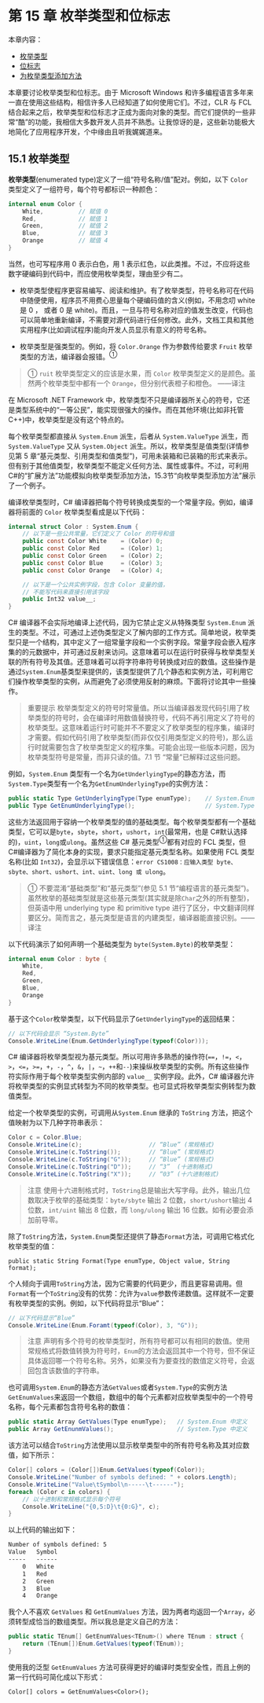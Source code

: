 # 第 15 章 枚举类型和位标志

本章内容：

* <a href="#15_1">枚举类型</a>
* <a href="#15_2">位标志</a>
* <a href="#15_3">为枚举类型添加方法</a>

本章要讨论枚举类型和位标志。由于 Microsoft Windows 和许多编程语言多年来一直在使用这些结构，相信许多人已经知道了如何使用它们。不过，CLR 与 FCL 结合起来之后，枚举类型和位标志才正成为面向对象的类型。而它们提供的一些非常“酷”的功能，我相信大多数开发人员并不熟悉。让我惊讶的是，这些新功能极大地简化了应用程序开发，个中缘由且听我娓娓道来。

## <a name="15_1">15.1 枚举类型</a>

**枚举类型**(enumerated type)定义了一组“符号名称/值”配对。例如，以下 `Color` 类型定义了一组符号，每个符号都标识一种颜色：

```C#
internal enum Color {
    White,          // 赋值 0
    Red,            // 赋值 1
    Green,          // 赋值 2
    Blue,           // 赋值 3
    Orange          // 赋值 4
}
```

当然，也可写程序用 0 表示白色，用 1 表示红色，以此类推。不过，不应将这些数字硬编码到代码中，而应使用枚举类型，理由至少有二。

* 枚举类型使程序更容易编写、阅读和维护。有了枚举类型，符号名称可在代码中随便使用，程序员不用费心思量每个硬编码值的含义(例如，不用念叨 white 是 0 ， 或者 0 是 white)。而且，一旦与符号名称对应的值发生改变，代码也可以简单地重新编译，不需要对源代码进行任何修改。此外，文档工具和其他实用程序(比如调试程序)能向开发人员显示有意义的符号名称。

* 枚举类型是强类型的。例如，将 `Color.Orange` 作为参数传给要求 `Fruit` 枚举类型的方法，编译器会报错。<sup>①</sup>

> ① `ruit` 枚举类型定义的应该是水果，而 `Color` 枚举类型定义的是颜色。虽然两个枚举类型中都有一个 `Orange`，但分别代表橙子和橙色。 ——译注

在 Microsoft .NET Framework 中，枚举类型不只是编译器所关心的符号，它还是类型系统中的“一等公民”，能实现很强大的操作。而在其他环境(比如非托管 C++)中，枚举类型是没有这个特点的。

每个枚举类型都直接从 `System.Enum` 派生，后者从 `System.ValueType` 派生，而 `System.ValueType` 又从 `System.Object` 派生。所以，枚举类型是值类型(详情参见第 5 章“基元类型、引用类型和值类型”)，可用未装箱和已装箱的形式来表示。但有别于其他值类型，枚举类型不能定义任何方法、属性或事件。不过，可利用C#的“扩展方法”功能模拟向枚举类型添加方法，15.3节“向枚举类型添加方法”展示了一个例子。

编译枚举类型时，C# 编译器把每个符号转换成类型的一个常量字段。例如，编译器将前面的 `Color` 枚举类型看成是以下代码：

```C#
internal struct Color : System.Enum {
    // 以下是一些公共常量，它们定义了 Color 的符号和值
    public const Color White    = (Color) 0;
    public const Color Red      = (Color) 1;
    public const Color Green    = (Color) 2;
    public const Color Blue     = (Color) 3;
    public const Color Orange   = (Color) 4;

    // 以下是一个公共实例字段，包含 Color 变量的值，
    // 不能写代码来直接引用该字段
    public Int32 value__;
}
```

C# 编译器不会实际地编译上述代码，因为它禁止定义从特殊类型 `System.Enum` 派生的类型。不过，可通过上述伪类型定义了解内部的工作方式。简单地说，枚举类型只是一个结构，其中定义了一组常量字段和一个实例字段。常量字段会嵌入程序集的的元数据中，并可通过反射来访问。这意味着可以在运行时获得与枚举类型关联的所有符号及其值。还意味着可以将字符串符号转换成对应的数值。这些操作是通过`System.Enum`基类型来提供的，该类型提供了几个静态和实例方法，可利用它们操作枚举类型的实例，从而避免了必须使用反射的麻烦。下面将讨论其中一些操作。

> 重要提示 枚举类型定义的符号时常量值。所以当编译器发现代码引用了枚举类型的符号时，会在编译时用数值替换符号，代码不再引用定义了符号的枚举类型。这意味着运行时可能并不不要定义了枚举类型的程序集，编译时才需要。假如代码引用了枚举类型(而非仅仅引用类型定义的符号)，那么运行时就需要包含了枚举类型定义的程序集。可能会出现一些版本问题，因为枚举类型符号是常量，而非只读的值。7.1 节 “常量”已解释过这些问题。

例如，`System.Enum` 类型有一个名为`GetUnderlyingType`的静态方法，而`System.Type`类型有一个名为`GetEnumUnderlyingType`的实例方法：

```C#
public static Type GetUnderlyingType(Type enumType);    // System.Enum 中定义
public Type GetEnumUnderlyingType();                    // System.Type 中定义
```

这些方法返回用于容纳一个枚举类型的值的基础类型。每个枚举类型都有一个基础类型，它可以是`byte`，`sbyte`，`short`，`ushort`，`int`(最常用，也是 C#默认选择的)，`uint`，`long`或`ulong`。虽然这些 C# 基元类型<sup>①</sup>都有对应的 FCL 类型，但 C#编译器为了简化本身的实现，要求只能指定基元类型名称。如果使用 FCL 类型名称(比如 `Int32`)，会显示以下错误信息：`error CS1008：应输入类型 byte、sbyte、short、ushort、int、uint、long 或 ulong`。

> ① 不要混淆“基础类型”和“基元类型”(参见 5.1 节“编程语言的基元类型”)。虽然枚举的基础类型就是这些基元类型(其实就是除`Char`之外的所有整型)，但英语中用 underlying type 和 primitive type 进行了区分，中文翻译同样要区分。简而言之，基元类型是语言的内建类型，编译器能直接识别。——译注

以下代码演示了如何声明一个基础类型为 `byte(System.Byte)`的枚举类型：

```C#
internal enum Color : byte {
    White,
    Red,
    Green,
    Blue,
    Orange
}
```

基于这个`Color`枚举类型，以下代码显示了`GetUnderlyingType`的返回结果：

```C#
// 以下代码会显示 “System.Byte”
Console.WriteLine(Enum.GetUnderlyingType(typeof(Color)));
```

C# 编译器将枚举类型视为基元类型。所以可用许多熟悉的操作符(`==`，`!=`，`<`，`>`，`<=`，`>=`，`+`，`-`，`^`，`&`，`|`，`~`，`++`和`--`)来操纵枚举类型的实例。所有这些操作符实际作用于每个枚举类型实例内部的 `value__` 实例字段。此外，C# 编译器允许将枚举类型的实例显式转型为不同的枚举类型。也可显式将枚举类型实例转型为数值类型。

给定一个枚举类型的实例，可调用从`System.Enum` 继承的 `ToString` 方法，把这个值映射为以下几种字符串表示：

```C#
Color c = Color.Blue;   
Console.WriteLine(c);                   // “Blue” (常规格式)
Console.WriteLine(c.ToString());        // “Blue” (常规格式)
Console.WriteLine(c.ToString("G"));     // “Blue” (常规格式)
Console.WriteLine(c.ToString("D"));     // “3”  (十进制格式)
Console.WriteLine(c.ToString("X"));     // “03” (十六进制格式)
```

> 注意 使用十六进制格式时，`ToString`总是输出大写字母。此外，输出几位数取决于枚举的基础类型：`byte/sbyte` 输出 2 位数，`short/ushort`输出 4 位数，`int/uint` 输出 8 位数，而 `long/ulong` 输出 16 位数。如有必要会添加前导零。

除了`ToString`方法，`System.Enum`类型还提供了静态`Format`方法，可调用它格式化枚举类型的值：

`public static String Format(Type enumType, Object value, String format);`

个人倾向于调用`ToString`方法，因为它需要的代码更少，而且更容易调用。但`Format`有一个`ToString`没有的优势：允许为`value`参数传递数值。这样就不一定要有枚举类型的实例。例如，以下代码将显示“Blue”：

```C#
// 以下代码显示“Blue”
Console.WriteLine(Enum.Foramt(typeof(Color), 3, "G"));
```

> 注意 声明有多个符号的枚举类型时，所有符号都可以有相同的数值。使用常规格式将数值转换为符号时，`Enum`的方法会返回其中一个符号，但不保证具体返回哪一个符号名称。另外，如果没有为要查找的数值定义符号，会返回包含该数值的字符串。

也可调用`System.Enum`的静态方法`GetValues`或者`System.Type`的实例方法`GetEnumValues`来返回一个数组，数组中的每个元素都对应枚举类型中的一个符号名称，每个元素都包含符号名称的数值：

```C#
public static Array GetValues(Type enumType);   // System.Enum 中定义
public Array GetEnunmValues();                  // System.Type 中定义
```

该方法可以结合`ToString`方法使用以显示枚举类型中的所有符号名称及其对应数值，如下所示：

```C#
Color[] colors = (Color[])Enum.GetValues(typeof(Color));
Console.WriteLine("Number of symbols defined: " + colors.Length);
Console.WriteLine("Value\tSymbol\n-----\t------");
foreach (Color c in colors) {
    // 以十进制和常规格式显示每个符号
    Console.WriteLine("{0,5:D}\t{0:G}", c);
}
```

以上代码的输出如下：

```cmd
Number of symbols defined: 5
Value   Symbol
-----   ------
    0   White
    1   Red
    2   Green
    3   Blue
    4   Orange
```

我个人不喜欢 `GetValues` 和 `GetEnumValues` 方法，因为两者均返回一个`Array`，必须转型成恰当的数组类型。所以我总是定义自己的方法：

```C#
public static TEnum[] GetEnumValues<TEnum>() where TEnum : struct {
    return (TEnum[])Enum.GetValues(typeof(TEnum));
}
```

使用我的泛型 `GetEnumValues` 方法可获得更好的编译时类型安全性，而且上例的第一行代码可简化成以下形式：

`Color[] colors = GetEnumValues<Color>();`

